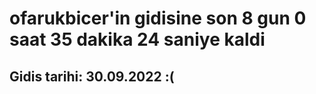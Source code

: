 # ofarukbicer'in gidisine son 8 gun 0 saat 35 dakika 24 saniye kaldi

## Gidis tarihi: 30.09.2022 :(